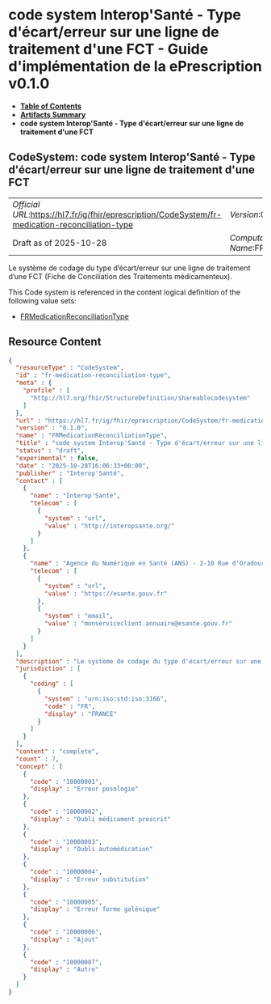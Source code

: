 # code system Interop'Santé - Type d'écart/erreur sur une ligne de traitement d'une FCT - Guide d'implémentation de la ePrescription v0.1.0

* [**Table of Contents**](toc.md)
* [**Artifacts Summary**](artifacts.md)
* **code system Interop'Santé - Type d'écart/erreur sur une ligne de traitement d'une FCT**

## CodeSystem: code system Interop'Santé - Type d'écart/erreur sur une ligne de traitement d'une FCT 

| | |
| :--- | :--- |
| *Official URL*:https://hl7.fr/ig/fhir/eprescription/CodeSystem/fr-medication-reconciliation-type | *Version*:0.1.0 |
| Draft as of 2025-10-28 | *Computable Name*:FRMedicationReconciliationType |

 
Le système de codage du type d’écart/erreur sur une ligne de traitement d’une FCT (Fiche de Conciliation des Traitements médicamenteux). 

 This Code system is referenced in the content logical definition of the following value sets: 

* [FRMedicationReconciliationType](ValueSet-fr-medication-reconciliation-type.md)



## Resource Content

```json
{
  "resourceType" : "CodeSystem",
  "id" : "fr-medication-reconciliation-type",
  "meta" : {
    "profile" : [
      "http://hl7.org/fhir/StructureDefinition/shareablecodesystem"
    ]
  },
  "url" : "https://hl7.fr/ig/fhir/eprescription/CodeSystem/fr-medication-reconciliation-type",
  "version" : "0.1.0",
  "name" : "FRMedicationReconciliationType",
  "title" : "code system Interop'Santé - Type d'écart/erreur sur une ligne de traitement d'une FCT",
  "status" : "draft",
  "experimental" : false,
  "date" : "2025-10-28T16:06:33+00:00",
  "publisher" : "Interop'Santé",
  "contact" : [
    {
      "name" : "Interop'Santé",
      "telecom" : [
        {
          "system" : "url",
          "value" : "http://interopsante.org/"
        }
      ]
    },
    {
      "name" : "Agence du Numérique en Santé (ANS) - 2-10 Rue d'Oradour-sur-Glane, 75015 Paris",
      "telecom" : [
        {
          "system" : "url",
          "value" : "https://esante.gouv.fr"
        },
        {
          "system" : "email",
          "value" : "monserviceclient.annuaire@esante.gouv.fr"
        }
      ]
    }
  ],
  "description" : "Le système de codage du type d'écart/erreur sur une ligne de traitement d'une FCT (Fiche de Conciliation des Traitements médicamenteux).",
  "jurisdiction" : [
    {
      "coding" : [
        {
          "system" : "urn:iso:std:iso:3166",
          "code" : "FR",
          "display" : "FRANCE"
        }
      ]
    }
  ],
  "content" : "complete",
  "count" : 7,
  "concept" : [
    {
      "code" : "10000001",
      "display" : "Erreur posologie"
    },
    {
      "code" : "10000002",
      "display" : "Oubli médicament prescrit"
    },
    {
      "code" : "10000003",
      "display" : "Oubli automédication"
    },
    {
      "code" : "10000004",
      "display" : "Erreur substitution"
    },
    {
      "code" : "10000005",
      "display" : "Erreur forme galénique"
    },
    {
      "code" : "10000006",
      "display" : "Ajout"
    },
    {
      "code" : "10000007",
      "display" : "Autre"
    }
  ]
}

```
